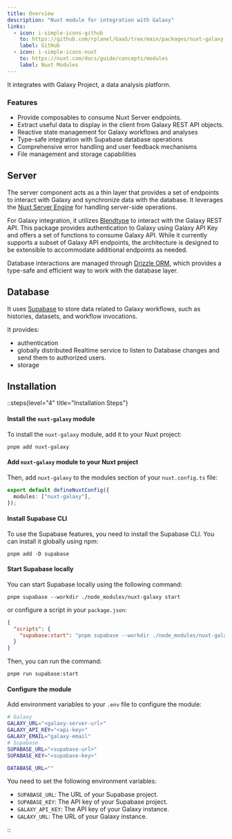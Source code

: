 ```yaml
---
title: Overview
description: "Nuxt module for integration with Galaxy"
links:
  - icon: i-simple-icons-github
    to: https://github.com/rplanel/GaaS/tree/main/packages/nuxt-galaxy
    label: GitHub
  - icon: i-simple-icons-nuxt
    to: https://nuxt.com/docs/guide/concepts/modules
    label: Nuxt Modules
---
```


It integrates with Galaxy Project, a data analysis platform.

### Features

- Provide composables to consume Nuxt Server endpoints.
- Extract useful data to display in the client from Galaxy REST API objects.
- Reactive state management for Galaxy workflows and analyses
- Type-safe integration with Supabase database operations
- Comprehensive error handling and user feedback mechanisms
- File management and storage capabilities

## Server

The server component acts as a thin layer that provides a set of endpoints to interact with Galaxy
and synchronize data with the database.
It leverages the [Nuxt Server Engine](https://nuxt.com/docs/guide/concepts/server-engine) for handling server-side operations.

For Galaxy integration, it utilizes [Blendtype](/packages/blendtype) to interact with
the Galaxy REST API.
This package provides authentication to Galaxy using Galaxy API Key and offers a set of functions to consume Galaxy API. While it currently supports a subset of Galaxy API endpoints, the architecture is designed to be extensible to accommodate additional endpoints as needed.

Database interactions are managed through [Drizzle ORM](https://orm.drizzle.team),
which provides a type-safe and efficient way to work with the database layer.

## Database

It uses [Supabase](https://supabase.com/) to store data related to Galaxy workflows, such as histories, datasets, and workflow invocations.

It provides:

- authentication
- globally distributed Realtime service to listen to Database changes and send them to authorized users.
- storage

## Installation

::steps{level="4" title="Installation Steps"}

#### Install the `nuxt-galaxy` module

To install the `nuxt-galaxy` module, add it to your Nuxt project:

```terminal [pnpm]
pnpm add nuxt-galaxy
```

#### Add `nuxt-galaxy` module to your Nuxt project

Then, add `nuxt-galaxy` to the modules section of your `nuxt.config.ts` file:

```typescript [nuxt.config.ts]
export default defineNuxtConfig({
  modules: ["nuxt-galaxy"],
});
```

#### Install Supabase CLI

To use the Supabase features, you need to install the Supabase CLI. You can install it globally using npm:

```terminal [pnpm]
pnpm add -D supabase
```

#### Start Supabase locally

You can start Supabase locally using the following command:

```terminal [pnpm]
pnpm supabase --workdir ./node_modules/nuxt-galaxy start
```
or configure a script in your `package.json`:

```json [package.json]
{
  "scripts": {
    "supabase:start": "pnpm supabase --workdir ./node_modules/nuxt-galaxy start"
  }
}
```

Then, you can run the command:

```terminal [pnpm]
pnpm run supabase:start
```


#### Configure the module

Add environment variables to your `.env` file to configure the module:

```bash [.env]
# Galaxy
GALAXY_URL="<galaxy-server-url>"
GALAXY_API_KEY="<api-key>"
GALAXY_EMAIL="galaxy-email"
# Supabase
SUPABASE_URL="<supabase-url>"
SUPABASE_KEY="<supabase-key>"

DATABASE_URL=""


```

You need to set the following environment variables:

- `SUPABASE_URL`: The URL of your Supabase project.
- `SUPABASE_KEY`: The API key of your Supabase project.
- `GALAXY_API_KEY`: The API key of your Galaxy instance.
- `GALAXY_URL`: The URL of your Galaxy instance.

::

